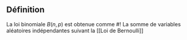 ## Définition
La loi binomiale $B(n, p)$ est obtenue comme #!
La somme de variables aléatoires indépendantes suivant la [[Loi de Bernoulli]] 
<!--ID: 1713305360755-->
